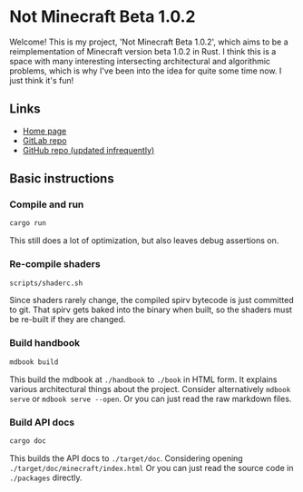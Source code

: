 
# Not Minecraft Beta 1.0.2

Welcome! This is my project, 'Not Minecraft Beta 1.0.2', which aims to be a
reimplementation of Minecraft version beta 1.0.2 in Rust. I think this is a
space with many interesting intersecting architectural and algorithmic
problems, which is why I've been into the idea for quite some time now. I just
think it's fun!

## Links

- [Home page](https://phoenixkahlo.com/hubs/notminecraftbeta102)
- [GitLab repo](https://gitlab.com/gretchenfrage/notminecraft)
- [GitHub repo (updated infrequently)](https://github.com/gretchenfrage/notminecraft)

## Basic instructions

### Compile and run

```sh
cargo run
```

This still does a lot of optimization, but also leaves debug assertions on.

### Re-compile shaders

```sh
scripts/shaderc.sh
```

Since shaders rarely change, the compiled spirv bytecode is just committed to
git. That spirv gets baked into the binary when built, so the shaders must be
re-built if they are changed.

### Build handbook

```sh
mdbook build
```

This build the mdbook at `./handbook` to `./book` in HTML form. It explains
various architectural things about the project. Consider alternatively
`mdbook serve` or `mdbook serve --open`. Or you can just read the raw markdown
files.

### Build API docs

```sh
cargo doc
```

This builds the API docs to `./target/doc`. Considering opening
`./target/doc/minecraft/index.html` Or you can just read the source code in
`./packages` directly.
